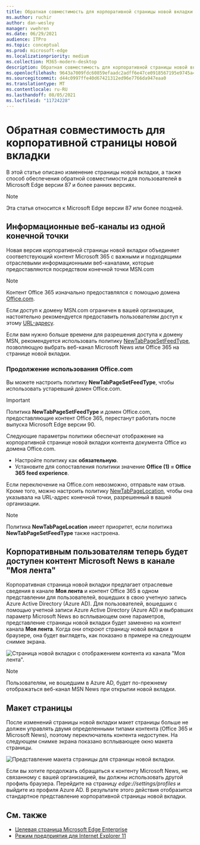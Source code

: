 ```yaml
---
title: Обратная совместимость для корпоративной страницы новой вкладки
ms.author: ruchir
author: dan-wesley
manager: vwehren
ms.date: 06/29/2021
audience: ITPro
ms.topic: conceptual
ms.prod: microsoft-edge
ms.localizationpriority: medium
ms.collection: M365-modern-desktop
description: Обратная совместимость для корпоративной страницы новой вкладки
ms.openlocfilehash: 9643a7009fdc60859efaadc2adff6e47ce0918567195e9745a4a93c151aefc80
ms.sourcegitcommit: d44c0997ffe40d67421312ed96e7766da947eaa0
ms.translationtype: MT
ms.contentlocale: ru-RU
ms.lasthandoff: 08/05/2021
ms.locfileid: "11724228"
---
```

# <a name="backwards-compatibility-for-the-enterprise-new-tab-page"></a>Обратная совместимость для корпоративной страницы новой вкладки

В этой статье описано изменение страницы новой вкладки, а также способ обеспечения обратной совместимости для пользователей в Microsoft Edge версии 87 и более ранних версиях.

> [!NOTE]
> Эта статья относится к Microsoft Edge версии 87 или более поздней.

## <a name="information-feeds-from-single-endpoint"></a>Информационные веб-каналы из одной конечной точки

Новая версия корпоративной страницы новой вкладки объединяет соответствующий контент Microsoft 365 с важными и подходящими отраслевыми информационными веб-каналами, которые предоставляются посредством конечной точки MSN.com

> [!NOTE]
> Контент Office 365 изначально предоставлялся с помощью домена [Office.com](https://www.office.com).

Если доступ к домену MSN.com ограничен в вашей организации, настоятельно рекомендуется предоставить пользователям доступ к этому [URL-адресу](https://ntp.msn.com).

Если вам нужно больше времени для разрешения доступа к домену MSN, рекомендуется использовать политику [NewTabPageSetFeedType](./microsoft-edge-policies.md#newtabpagesetfeedtype), позволяющую выбрать веб-канал Microsoft News или Office 365 на странице новой вкладки.

### <a name="keep-using-officecom"></a>Продолжение использования Office.com

 Вы можете настроить политику **NewTabPageSetFeedType**, чтобы использовать устаревший домен Office.com.

> [!IMPORTANT]
> Политика **NewTabPageSetFeedType** и домен Office.com, предоставляющие контент Office 365, перестанут работать после выпуска Microsoft Edge версии 90.

Следующие параметры политики обеспечат отображение на корпоративной странице новой вкладки контента документа Office из домена Office.com.

- Настройте политику как **обязательную**.
- Установите для сопоставления политики значение **Office (1) = Office 365 feed experience**.

Если переключение на Office.com невозможно, отправьте нам отзыв. Кроме того, можно настроить политику [NewTabPageLocation](./microsoft-edge-policies.md#newtabpagelocation), чтобы она указывала на URL-адрес конечной точки, разрешенный в вашей организации.

> [!NOTE]
> Политика **NewTabPageLocation** имеет приоритет, если политика **NewTabPageSetFeedType** также настроена.

## <a name="enterprise-users-will-now-get-microsoft-news-content-via-my-feed"></a>Корпоративным пользователям теперь будет доступен контент Microsoft News в канале "Моя лента"

Корпоративная страница новой вкладки предлагает отраслевые сведения в канале **Моя лента** и контент Office 365 в одном представлении для пользователей, вошедших в свою учетную запись Azure Active Directory (Azure AD). Для пользователей, вошедших с помощью учетной записи Azure Active Directory (Azure AD) и выбравших параметр Microsoft News во всплывающем окне параметров, представление страницы новой вкладки будет заменено на контент канала **Моя лента**. Когда они откроют страницу новой вкладки в браузере, она будет выглядеть, как показано в примере на следующем снимке экрана.

![Страница новой вкладки с отображением контента из канала "Моя лента".](media/microsoft-edge-ntp-backward-compatibility/microsoft-edge-ntp-myfeed-view.png)

> [!NOTE]
> Пользователям, не вошедшим в Azure AD, будет по-прежнему отображаться веб-канал MSN News при открытии новой вкладки.

## <a name="page-layout"></a>Макет страницы

После изменений страницы новой вкладки макет страницы больше не должен управлять двумя определенными типами контента (Office 365 и Microsoft News), поэтому переключатель контента недоступен. На следующем снимке экрана показано всплывающее окно макета страницы.

![Представление макета страницы для страницы новой вкладки.](media/microsoft-edge-ntp-backward-compatibility/microsoft-edge-ntp-page-layout.png)

Если вы хотите продолжать обращаться к контенту Microsoft News, не связанному с вашей организацией, вы должны использовать другой профиль браузера. Перейдите на страницу *edge://settings/profiles* и выйдите из профиля Azure AD. В результате этого действия отобразится стандартное представление корпоративной страницы новой вкладки. 

## <a name="see-also"></a>См. также

- [Целевая страница Microsoft Edge Enterprise](https://aka.ms/EdgeEnterprise)
- [Режим предприятия для Internet Explorer 11](/internet-explorer/ie11-deploy-guide/enterprise-mode-overview-for-ie11)